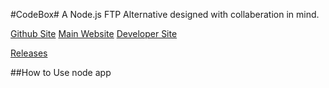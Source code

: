 #CodeBox#
A Node.js FTP Alternative designed with collaberation in mind.

[Github Site](http://pricemc.github.io/CodeBox/)
[Main Website](http://ossd.no-ip.org/)
[Developer Site](https://sites.google.com/site/opensourcesoftwaredevelopment/)

[Releases](https://github.com/CodeBoxJS/CodeBox/releases)

##How to Use
	node app